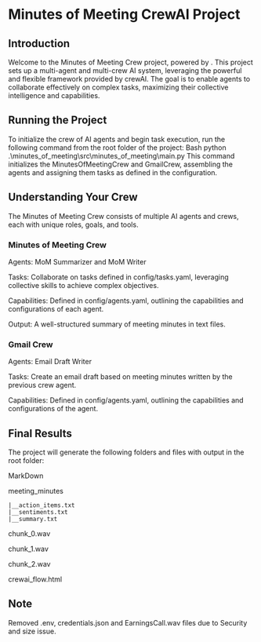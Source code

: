 # Minutes of Meeting CrewAI Project

## Introduction

Welcome to the Minutes of Meeting Crew project, powered by . This project sets up a multi-agent and multi-crew AI system, leveraging the powerful and flexible framework provided by crewAI. The goal is to enable agents to collaborate effectively on complex tasks, maximizing their collective intelligence and capabilities.


## Running the Project

To initialize the crew of AI agents and begin task execution, run the following command from the root folder of the project:
Bash
python .\minutes_of_meeting\src\minutes_of_meeting\main.py
This command initializes the MinutesOfMeetingCrew and GmailCrew, assembling the agents and assigning them tasks as defined in the configuration.


## Understanding Your Crew

The Minutes of Meeting Crew consists of multiple AI agents and crews, each with unique roles, goals, and tools.

### Minutes of Meeting Crew
Agents: MoM Summarizer and MoM Writer

Tasks: Collaborate on tasks defined in config/tasks.yaml, leveraging collective skills to achieve complex objectives.

Capabilities: Defined in config/agents.yaml, outlining the capabilities and configurations of each agent.

Output: A well-structured summary of meeting minutes in text files.


### Gmail Crew

Agents: Email Draft Writer

Tasks: Create an email draft based on meeting minutes written by the previous crew agent.

Capabilities: Defined in config/agents.yaml, outlining the capabilities and configurations of the agent.


## Final Results

The project will generate the following folders and files with output in the root folder:

MarkDown

meeting_minutes

    |__action_items.txt
    |__sentiments.txt
    |__summary.txt


chunk_0.wav

chunk_1.wav

chunk_2.wav

crewai_flow.html

## Note

Removed .env, credentials.json and EarningsCall.wav files due to Security and size issue.

